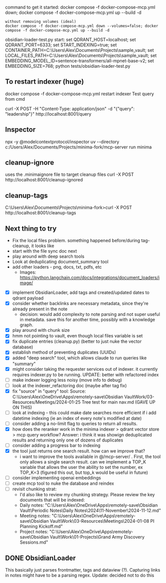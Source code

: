 command to get it started: 
    docker compose -f docker-compose-mcp.yml down; docker compose -f docker-compose-mcp.yml up --build -d

    without removing volumes (ideal) 
    docker compose -f docker-compose-mcp.yml down --volumes=false; docker compose -f docker-compose-mcp.yml up --build -d

obsidian-loader-test.py start:
set QDRANT_HOST=localhost; set QDRANT_PORT=6333; set START_INDEXING=true; set CONTAINER_PATH=C:\Users\Alex\Documents\Projects\sample_vault; set LOCAL_FILES_PATH=C:\Users\Alex\Documents\Projects\sample_vault; set EMBEDDING_MODEL_ID=sentence-transformers/all-mpnet-base-v2; set EMBEDDING_SIZE=768; python tests/obsidian-loader-test.py

## To restart indexer (huge)

docker compose -f docker-compose-mcp.yml restart indexer
Test query from cmd

curl -X POST -H "Content-Type: application/json" -d "{"query": "leadership"}" http://localhost:8001/query

## Inspector
npx -y @modelcontextprotocol/inspector uv --directory c:/Users/Alex/Documents/Projects/minima-fork/mcp-server run minima

## cleanup-ignore
uses the .minimaignore file to target cleanup files
curl -X POST http://localhost:8001/cleanup-ignored

## cleanup-tags
C:\Users\Alex\Documents\Projects\minima-fork>curl -X POST http://localhost:8001/cleanup-tags



## Next thing to try
- Fix the local files problem. something happened before/during tag-cleanup, it looks like
- start with the file sync doc next
- play around with deep search tools
- Look at deduplicating document_summary tool
- add other loaders - png, docs, txt, pdfs, etc
  - Images: https://python.langchain.com/docs/integrations/document_loaders/image/

- [x] implement ObsidianLoader, add tags and created/updated dates to qdrant payload
- [x] consider whether backlinks are necessary metadata, since they're already present in the note
  - decision: would add complexity to note parsing and not super useful in metadata. save this for another time, possibly with a knowledge graph.
- [x] play around with chunk size
- [x] hmm not pointing to vault, even though local files variable is set
- [x] fix duplicate entries (cleanup.py) (better to just nuke the vector database)
- [x] establish method of preventing duplicates (UUIDs)
- [x] added "deep search" tool, which allows claude to run queries like "summary" 
- [x] might consider taking the requester services out of indexer. it currently requires indexer.py to be running. UPDATE: better with refactored index
- [ ] make indexer logging less noisy (move info to debug)
- [ ] look at the indexer_refactoring doc (maybe after tag fix)
- [x] fix "source" in "query" tool: Source: C:\Users\Alex\OneDrive\Apps\remotely-save\Obsidian VaultWork/03-Resources/Meetings/2024-01-25 Tree test for main nav.md (GAVE UP ON THIS)
- [ ] look at indexing - this could make date searches more efficient if i add datetime indexing (ie an index of every note's modified at date)
- [ ] consider adding a no-limit flag to queries to return all results.
- [x] how does the reranker work in the minima indexer > qdrant vector store > mcp query workflow? Answer: i think it was showign deduplicated results and returning only one of dozens of duplicates
- [ ] consider adding a progress bar to indexing
- [x] the tool just returns one search result. how can we improve that?
  - i want to improve the tools available in @/mcp-server/ . First, the tool only allows a single search result. can we implement a TOP_K variable that allows the user the ability to set the number, ex TOP_K=3 (figured this out, but top_k would be useful in future)
- [ ] consider implementing openai embeddings
- [ ] create mcp tool to nuke the database and reindex
- [ ] revisit chunking strat:
    - I'd also like to review my chunking strategy. Please review the key documents that will be indexed: 
    - Daily notes: "C:\Users\Alex\OneDrive\Apps\remotely-save\Obsidian Vault\Periodic Notes\Daily Notes\2024\11-November\2024-11-12.md"
    - Meeting notes: "C:\Users\Alex\OneDrive\Apps\remotely-save\Obsidian Vault\Work\03-Resources\Meetings\2024-01-08 PI Planning Kickoff.md"
    - Project notes: "C:\Users\Alex\OneDrive\Apps\remotely-save\Obsidian Vault\Work\01-Projects\Grand Army Discovery Sessions.md"
 ## DONE ObsidianLoader
This basically just parses frontmatter, tags and dataview (?). Capturing links in notes might have to be a parsing regex. Update: decided not to do this
